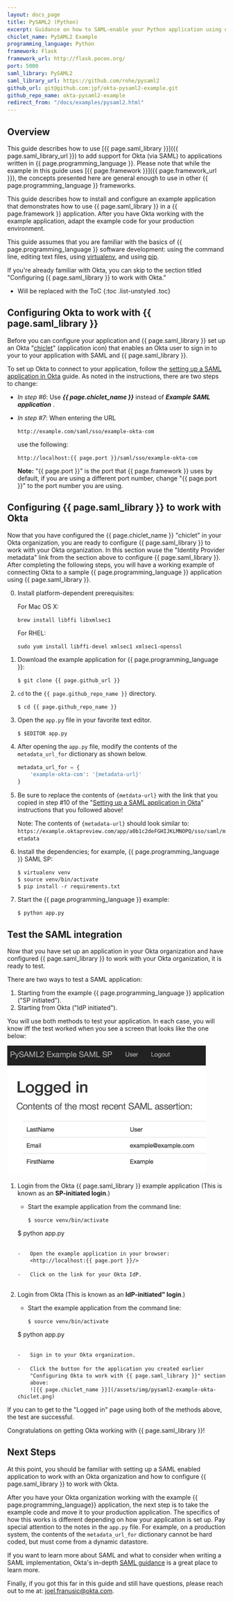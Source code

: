 ```yaml
---
layout: docs_page
title: PySAML2 (Python)
excerpt: Guidance on how to SAML-enable your Python application using open source PySAML2.
chiclet_name: PySAML2 Example
programming_language: Python
framework: Flask
framework_url: http://flask.pocoo.org/
port: 5000
saml_library: PySAML2
saml_library_url: https://github.com/rohe/pysaml2
github_url: git@github.com:jpf/okta-pysaml2-example.git
github_repo_name: okta-pysaml2-example
redirect_from: "/docs/examples/pysaml2.html"
---
```


## Overview

This guide describes how to use [{{ page.saml_library }}]({{ page.saml_library_url }}) to add support
for Okta (via SAML) to applications written in {{ page.programming_language }}. Please note that while the example in this guide uses
[{{ page.framework }}]({{ page.framework_url }}), the concepts presented here are general enough to use in other {{ page.programming_language }} frameworks.

This guide describes how to install and configure an example
application that demonstrates how to use {{ page.saml_library }} in a {{ page.framework }} application.
After you have Okta working with the example application,
adapt the example code for your production environment.

This guide assumes that you are familiar with the basics of {{ page.programming_language }}
software development: using the command line, editing text files,
using [virtualenv](https://virtualenv.pypa.io/en/latest/), and using
[pip](https://en.wikipedia.org/wiki/Pip_%28package_manager%29).

If you're already familiar with Okta, you can skip to the
section titled "Configuring {{ page.saml_library }} to work with Okta."

* Will be replaced with the ToC
{:toc .list-unstyled .toc}

## Configuring Okta to work with {{ page.saml_library }}

Before you can configure your application and {{ page.saml_library }} set up an
Okta "[chiclet](https://support.okta.com/articles/Knowledge_Article/27838096-Okta-Terminology)" (application icon) that enables an Okta user to sign in to your to your application with SAML and {{ page.saml_library }}.

To set up Okta to connect to your application, follow the
[setting up a SAML application in Okta](../guides/setting_up_a_saml_application_in_okta.html)
guide. As noted in the instructions, there are two steps to change:

* *In step \#6*: Use ***{{ page.chiclet_name }}*** instead of ***Example SAML application*** .
* *In step \#7*: When entering the URL

  ~~~ shell
  http://example.com/saml/sso/example-okta-com
  ~~~

  use the following:

  ~~~ shell
  http://localhost:{{ page.port }}/saml/sso/example-okta-com
  ~~~

  **Note:** "{{ page.port }}" is the port that {{ page.framework }} uses by default, if you are using a different port number, change "{{ page.port }}" to the port number you are using.


## Configuring {{ page.saml_library }} to work with Okta

Now that you have configured the {{ page.chiclet_name }} "chiclet" in your Okta organization, you
are ready to configure {{ page.saml_library }} to work with your Okta organization. In this
section wuse the "Identity Provider metadata" link from the
section above to configure {{ page.saml_library }}. After completing
the following steps, you will have a working example of connecting Okta to a sample {{ page.programming_language }} application using {{ page.saml_library }}.

0.  Install platform-dependent prerequisites:
    
    For Mac OS X:
    ~~~ shell
    brew install libffi libxmlsec1
    ~~~

    For RHEL:
    ~~~ shell
    sudo yum install libffi-devel xmlsec1 xmlsec1-openssl
    ~~~

1.  Download the example application for {{ page.programming_language }}:

    ~~~ shell
    $ git clone {{ page.github_url }}
    ~~~

2.  `cd` to the `{{ page.github_repo_name }}` directory.

    ~~~ shell
    $ cd {{ page.github_repo_name }}
    ~~~

3.  Open the `app.py` file in your favorite text editor.

    ~~~ shell
    $ $EDITOR app.py
    ~~~

4.  After opening the `app.py` file, modify the contents of the `metadata_url_for` dictionary as shown below.

    ~~~ python
    metadata_url_for = {
        'example-okta-com': '{metadata-url}'
    }
    ~~~

5.  Be sure to replace the contents of `{metdata-url}` with the link
    that you copied in step \#10 of the
    "[Setting up a SAML application in Okta](../guides/setting_up_a_saml_application_in_okta.html)"
    instructions that you followed above!

    Note: The contents of `{metadata-url}` should look similar to: `https://example.oktapreview.com/app/a0b1c2deFGHIJKLMNOPQ/sso/saml/metadata`

6.  Install the dependencies; for example, {{ page.programming_language }} SAML SP:

    ~~~ shell
    $ virtualenv venv
    $ source venv/bin/activate
    $ pip install -r requirements.txt
    ~~~

7.  Start the {{ page.programming_language }} example:

    ~~~ shell
    $ python app.py
    ~~~

## Test the SAML integration

Now that you have set up an application in your Okta organization and have
configured {{ page.saml_library }} to work with your Okta organization, it is ready to test.

There are two ways to test a SAML application:

1. Starting from the example {{ page.programming_language }} application ("SP initiated").
2. Starting from Okta ("IdP initiated").

You will use both methods to test your application. In each case, you will know iff the
test worked when you see a screen that looks like the one below:

![Authenticated user](/assets/img/pysaml2-authenticated-user.png)


1.  Login from the Okta {{ page.saml_library }} example application (This is
    known as an **SP-initiated login**.)

    -   Start the example application from the command line:

    	~~~ shell
    	$ source venv/bin/activate
	$ python app.py
	~~~

    -   Open the example application in your browser:
        <http://localhost:{{ page.port }}/>

    -   Click on the link for your Okta IdP.


2.  Login from Okta (This is known as an **IdP-initiated" login**.)

    -   Start the example application from the command line:

    	~~~ shell
    	$ source venv/bin/activate
	$ python app.py
	~~~

    -   Sign in to your Okta organization.

    -   Click the button for the application you created earlier
        "Configuring Okta to work with {{ page.saml_library }}" section
        above:
        ![{{ page.chiclet_name }}](/assets/img/pysaml2-example-okta-chiclet.png)

If you can to get to the "Logged in" page using both of the
methods above, the test are successful.

Congratulations on getting Okta working with {{ page.saml_library }}!

## Next Steps

At this point, you should be familiar with setting up a SAML enabled application
to work with an Okta organization and how to configure {{ page.saml_library }} to work with Okta.

After you have your Okta organization working with the example {{ page.programming_language}}
application, the next step is to take the example code and move
it to your production application. The specifics of how this works is
different depending on how your application is set
up. Pay special attention to the notes in the `app.py` file. For
example, on a production system, the contents of the
`metadata_url_for` dictionary cannot be hard coded, but must come
from a dynamic datastore.

If you want to learn more about SAML and what to consider when writing a SAML implementation, Okta's
in-depth [SAML guidance](http://developer.okta.com/docs/getting_started/saml_guidance.html)
is a great place to learn more.

Finally, if you got this far in this guide and still have questions,
please reach out to me at: joel.franusic@okta.com.

